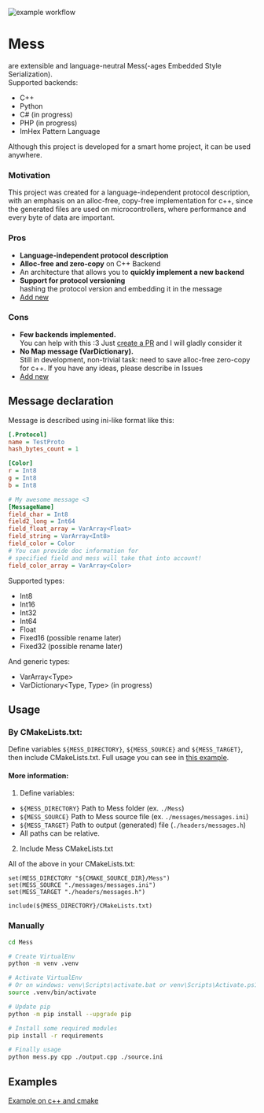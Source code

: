 ![example workflow](https://github.com/ameharoo/Mess/actions/workflows/release.yml/badge.svg)
# Mess 
are extensible and language-neutral Mess(-ages Embedded Style Serialization).  
Supported backends:
- C++
- Python
- C# (in progress)
- PHP (in progress)
- ImHex Pattern Language

Although this project is developed for a smart home project, it can be used anywhere.

### Motivation
This project was created for a language-independent protocol description, with an emphasis on an alloc-free, copy-free implementation for c++, since the generated files are used on microcontrollers, where performance and every byte of data are important.

### Pros
- **Language-independent protocol description**
- **Alloc-free and zero-copy** on C++ Backend
-   An architecture that allows you to **quickly implement a new backend**
-   **Support for protocol versioning** <br>hashing the protocol version and embedding it in the message
- [Add new](https://github.com/ameharoo/Mess/issues)

### Cons  
- **Few backends implemented.** <br>You can help with this :3 Just [create a PR](https://github.com/ameharoo/Mess/pulls ) and I will gladly consider it
- **No Map message (VarDictionary).** <br>Still in development, non-trivial task: need to save alloc-free zero-copy for c++. If you have any ideas, please describe in Issues
- [Add new](https://github.com/ameharoo/Mess/issues)

## Message declaration
Message is described using ini-like format like this:
```ini
[.Protocol]
name = TestProto
hash_bytes_count = 1

[Color]
r = Int8
g = Int8
b = Int8

# My awesome message <3
[MessageName]
field_char = Int8
field2_long = Int64
field_float_array = VarArray<Float>
field_string = VarArray<Int8>
field_color = Color
# You can provide doc information for
# specified field and mess will take that into account!
field_color_array = VarArray<Color>
```

Supported types:
- Int8
- Int16
- Int32
- Int64
- Float
- Fixed16 (possible rename later)
- Fixed32 (possible rename later)

And generic types:
- VarArray\<Type\>
- VarDictionary\<Type, Type\> (in progress)

## Usage
### By CMakeLists.txt:
Define variables `${MESS_DIRECTORY}`, `${MESS_SOURCE}` and `${MESS_TARGET}`, then include CMakeLists.txt.
Full usage you can see in [this example](examples/cpp).

#### More information:
1. Define variables:
- `${MESS_DIRECTORY}` Path to Mess folder (ex. `./Mess`)
- `${MESS_SOURCE}` Path to Mess source file (ex. `./messages/messages.ini`)
- `${MESS_TARGET}` Path to output (generated) file (`./headers/messages.h`)
- All paths can be relative.
2. Include Mess CMakeLists.txt

All of the above in your CMakeLists.txt:
```
set(MESS_DIRECTORY "${CMAKE_SOURCE_DIR}/Mess")
set(MESS_SOURCE "./messages/messages.ini")
set(MESS_TARGET "./headers/messages.h")

include(${MESS_DIRECTORY}/CMakeLists.txt)
```

### Manually
```bash
cd Mess

# Create VirtualEnv
python -m venv .venv

# Activate VirtualEnv
# Or on windows: venv\Scripts\activate.bat or venv\Scripts\Activate.ps1
source .venv/bin/activate

# Update pip
python -m pip install --upgrade pip

# Install some required modules
pip install -r requirements

# Finally usage
python mess.py cpp ./output.cpp ./source.ini
```

## Examples
[Example on c++ and cmake](examples/cpp)

